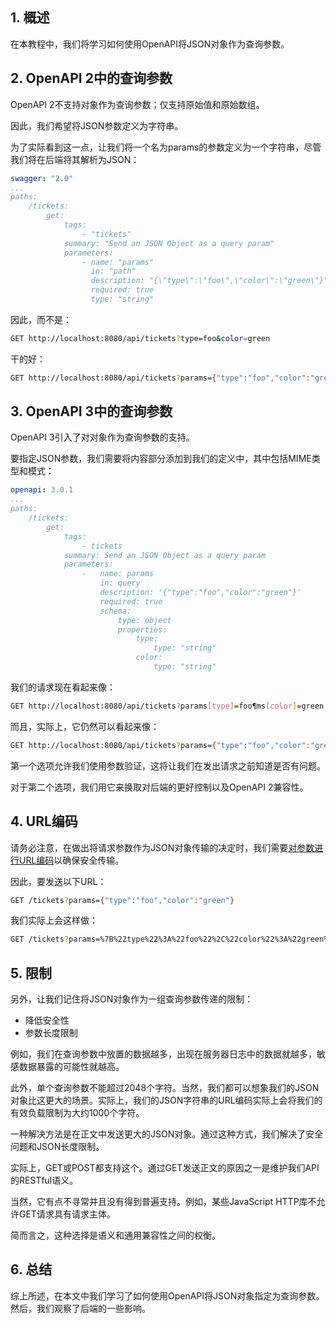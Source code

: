 ## 1. 概述

在本教程中，我们将学习如何使用OpenAPI将JSON对象作为查询参数。

## 2. OpenAPI 2中的查询参数

OpenAPI 2不支持对象作为查询参数；仅支持原始值和原始数组。

因此，我们希望将JSON参数定义为字符串。

为了实际看到这一点，让我们将一个名为params的参数定义为一个字符串，尽管我们将在后端将其解析为JSON：

```yaml
swagger: "2.0"
...
paths:
    /tickets:
        get:
            tags:
                - "tickets"
            summary: "Send an JSON Object as a query param"
            parameters:
                - name: "params"
                  in: "path"
                  description: "{\"type\":\"foo\",\"color\":\"green\"}"
                  required: true
                  type: "string"
```

因此，而不是：

```bash
GET http://localhost:8080/api/tickets?type=foo&color=green
```

干的好：

```bash
GET http://localhost:8080/api/tickets?params={"type":"foo","color":"green"}
```

## 3. OpenAPI 3中的查询参数

OpenAPI 3引入了对对象作为查询参数的支持。

要指定JSON参数，我们需要将内容部分添加到我们的定义中，其中包括MIME类型和模式：

```yaml
openapi: 3.0.1
...
paths:
    /tickets:
        get:
            tags:
                - tickets
            summary: Send an JSON Object as a query param
            parameters:
                -   name: params
                    in: query
                    description: '{"type":"foo","color":"green"}'
                    required: true
                    schema:
                        type: object
                        properties:
                            type:
                                type: "string"
                            color:
                                type: "string"
```

我们的请求现在看起来像：

```bash
GET http://localhost:8080/api/tickets?params[type]=foo¶ms[color]=green
```

而且，实际上，它仍然可以看起来像：

```bash
GET http://localhost:8080/api/tickets?params={"type":"foo","color":"green"}
```

第一个选项允许我们使用参数验证，这将让我们在发出请求之前知道是否有问题。

对于第二个选项，我们用它来换取对后端的更好控制以及OpenAPI 2兼容性。

## 4. URL编码

请务必注意，在做出将请求参数作为JSON对象传输的决定时，我们需要[对参数进行URL编码](https://www.baeldung.com/java-url-encoding-decoding)以确保安全传输。

因此，要发送以下URL：

```bash
GET /tickets?params={"type":"foo","color":"green"}
```

我们实际上会这样做：

```bash
GET /tickets?params=%7B%22type%22%3A%22foo%22%2C%22color%22%3A%22green%22%7D
```

## 5. 限制

另外，让我们记住将JSON对象作为一组查询参数传递的限制：

-   降低安全性
-   参数长度限制

例如，我们在查询参数中放置的数据越多，出现在服务器日志中的数据就越多，敏感数据暴露的可能性就越高。

此外，单个查询参数不能超过2048个字符。当然，我们都可以想象我们的JSON对象比这更大的场景。实际上，我们的JSON字符串的URL编码实际上会将我们的有效负载限制为大约1000个字符。

一种解决方法是在正文中发送更大的JSON对象。通过这种方式，我们解决了安全问题和JSON长度限制。

实际上，GET或POST都支持这个。通过GET发送正文的原因之一是维护我们API的RESTful语义。

当然，它有点不寻常并且没有得到普遍支持。例如，某些JavaScript HTTP库不允许GET请求具有请求主体。

简而言之，这种选择是语义和通用兼容性之间的权衡。

## 6. 总结

综上所述，在本文中我们学习了如何使用OpenAPI将JSON对象指定为查询参数。然后，我们观察了后端的一些影响。